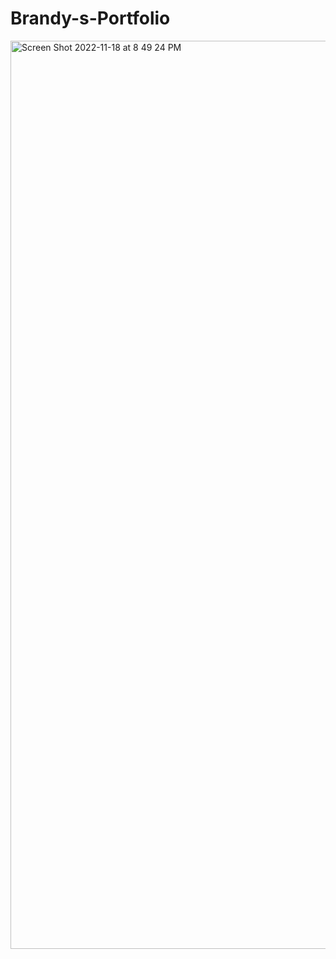 # Brandy-s-Portfolio

<img width="1453" alt="Screen Shot 2022-11-18 at 8 49 24 PM" src="https://user-images.githubusercontent.com/106634926/202833075-3e7a058f-66c6-4e33-83d2-ad2d33b7bc53.png">
